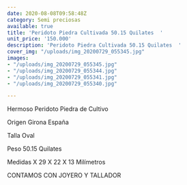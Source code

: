 ```yaml
---
date: 2020-08-08T09:58:48Z
category: Semi preciosas
available: true
title: 'Peridoto Piedra Cultivada 50.15 Quilates  '
unit_price: '150.000'
description: 'Peridoto Piedra Cultivada 50.15 Quilates  '
cover_img: "/uploads/img_20200729_055345.jpg"
images:
- "/uploads/img_20200729_055345.jpg"
- "/uploads/img_20200729_055344.jpg"
- "/uploads/img_20200729_055341.jpg"
- "/uploads/img_20200729_055340.jpg"

---
```

Hermoso Peridoto Piedra de Cultivo 

Origen Girona España 

Talla Oval 

Peso 50.15 Quilates 

Medidas X 29 X 22 X 13 Milímetros 

CONTAMOS CON JOYERO Y TALLADOR